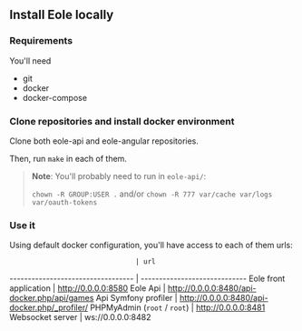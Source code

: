 ## Install Eole locally


### Requirements

You'll need

- git
- docker
- docker-compose


### Clone repositories and install docker environment

Clone both eole-api and eole-angular repositories.

Then, run `make` in each of them.

> **Note**:
> You'll probably need to run in `eole-api/`:
>
> `chown -R GROUP:USER .` and/or `chown -R 777 var/cache var/logs var/oauth-tokens`


### Use it

Using default docker configuration, you'll have access to each of them urls:

                                   | url
---------------------------------- | -----------------------------
Eole front application             | http://0.0.0.0:8580
Eole Api                           | http://0.0.0.0:8480/api-docker.php/api/games
Api Symfony profiler               | http://0.0.0.0:8480/api-docker.php/_profiler/
PHPMyAdmin (`root` / `root`)       | http://0.0.0.0:8481
Websocket server                   | ws://0.0.0.0:8482
